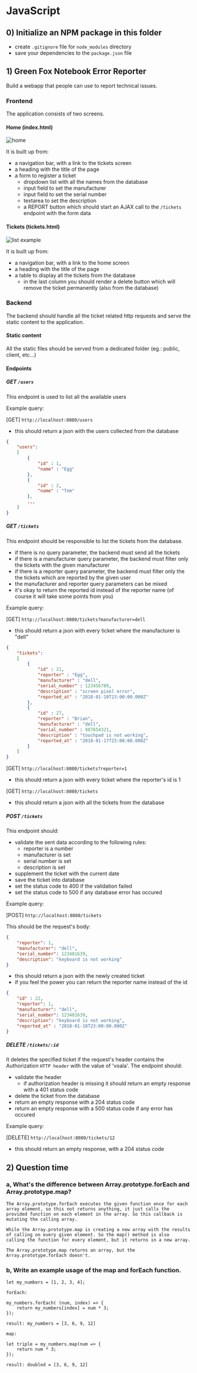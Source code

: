 # JavaScript

## 0) Initialize an NPM package in this folder

 -  create `.gitignore` file for `node_modules` directory
 -  save your dependencies to the `package.json` file

## 1) Green Fox Notebook Error Reporter

Build a webapp that people can use to report technical issues.

### Frontend

The application consists of two screens.

#### Home (index.html)

![home](assets/corsac-ori-form-js.png)

It is built up from:

 -  a navigation bar, with a link to the tickets screen
 -  a heading with the title of the page
 -  a form to register a ticket
     -  dropdown list with all the names from the database
     -  input field to set the manufacturer
     -  input field to set the serial number
     -  textarea to set the description
     -  a REPORT button which should start an AJAX call to the `/tickets` endpoint with the form data

#### Tickets (tickets.html)

![list example](assets/corsac-ori-list-js.png)

It is built up from:

 -  a navigation bar, with a link to the home screen
 -  a heading with the title of the page
 -  a table to display all the tickets from the database
     -  in the last column you should render a delete button which will remove the ticket permanently (also from the database)

### Backend

The backend should handle all the ticket related http requests and serve the static content to the application.

#### Static content

All the static files should be served from a dedicated folder (eg.: public, client, etc...)

#### Endpoints

##### GET `/users`

This endpoint is used to list all the available users

Example query:

[GET] `http://localhost:8080/users`

 -  this should return a json with the users collected from the database

```json
{
    "users":
    [
        {
            "id" : 1,
            "name" : "Egg"
        },
        {
            "id" : 2,
            "name" : "Tom"
        },
        ...
    ]
}
```

##### GET `/tickets`

This endpoint should be responsible to list the tickets from the database.

 -  if there is no query parameter, the backend must send all the tickets
 -  if there is a manufacturer query parameter, the backend must filter only the tickets with the given manufacturer
 -  if there is a reporter query parameter, the backend must filter only the the tickets which are reported by the given user
 -  the manufacturer and reporter query parameters can be mixed
 -  it's okay to return the reported id instead of the reporter name (of course it will take some points from you)

Example query:

[GET] `http://localhost:8080/tickets?manufacturer=dell`

 -  this should return a json with every ticket where the manufacturer is "dell"

```json
{
    "tickets":
    [
        {
            "id" : 21,
            "reporter" : "Egg",
            "manufacturer" : "dell",
            "serial_number" : 123456789,
            "description" : "screen pixel error",
            "reported_at" : "2018-01-10T23:00:00.000Z"
        },
        {
            "id" : 27,
            "reporter" : "Brian",
            "manufacturer" : "dell",
            "serial_number" : 987654321,
            "description" : "touchpad is not working",
            "reported_at" : "2018-01-17T23:00:00.000Z"
        }
    ]
}
```

[GET] `http://localhost:8080/tickets?reporter=1`

 -  this should return a json with every ticket where the reporter's id is 1


[GET] `http://localhost:8080/tickets`

 -  this should return a json with all the tickets from the database

##### POST `/tickets`

This endpoint should:

 -  validate the sent data according to the following rules:
     -  reporter is a number
     -  manufacturer is set
     -  serial number is set
     -  description is set
 -  supplement the ticket with the current date
 -  save the ticket into database
 -  set the status code to 400 if the validation failed
 -  set the status code to 500 if any database error has occured

Example query:

[POST] `http://localhost:8080/tickets`

This should be the request's body:

```json
{
    "reporter": 1,
    "manufacturer": "dell",
    "serial_number": 123481639,
    "description": "keyboard is not working"
}
```

 -  this should return a json with the newly created ticket
 -  if you feel the power you can return the reporter name instead of the id

```json
{
    "id" : 22,
    "reporter": 1,
    "manufacturer": "dell",
    "serial_number": 123481639,
    "description": "keyboard is not working",
    "reported_at" : "2018-01-18T23:00:00.000Z"
}
```

##### DELETE `/tickets/:id`

It deletes the specified ticket if the request's header contains the Authorization `HTTP header` with the value of 'voala'. The endpoint should:

 -  validate the header
     -  if authorization header is missing it should return an empty response with a 401 status code
 -  delete the ticket from the database
 -  return an empty response with a 204 status code
 -  return an empty response with a 500 status code if any error has occured

Example query:

[DELETE] `http://localhost:8080/tickets/12`

 -  this should return an empty response, with a 204 status code

## 2) Question time

### a, What's the difference between Array.prototype.forEach and Array.prototype.map?

    The Array.prototype.forEach executes the given function once for each array element, so this not returns anything, it just calls the
    provided function on each element in the array. So this callback is mutating the calling array.
    
    While the Array.prototype.map is creating a new array with the results of calling on every given element. So the map() method is also
    calling the function for every element, but it returns in a new array.

    The Array.prototype.map returns an array, but the Array.prototype.forEach doesn't.

### b, Write an example usage of the map and forEach function.

    let my_numbers = [1, 2, 3, 4];

    forEach:

    my_numbers.forEach( (num, index) => {
        return my_numbers[index] = num * 3;
    });

    result: my_numbers = [3, 6, 9, 12]    

    map:

    let triple = my_numbers.map(num => {
        return num * 3;
    });

    result: doubled = [3, 6, 9, 12]
